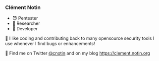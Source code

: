 ### Clément Notin

- 😈 Pentester
- 🔭 Researcher
- 🌱 Developer

💜 I like coding and contributing back to many opensource security tools I use whenever I find bugs or enhancements!

💬 Find me on Twitter [@cnotin](https://twitter.com/cnotin) and on my blog <https://clement.notin.org>
